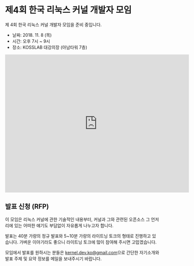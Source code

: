 # 제4회 한국 리눅스 커널 개발자 모임

제 4회 한국 리눅스 커널 개발자 모임을 준비 중입니다.

* 날짜: 2018. 11. 8 (목)
* 시간: 오후 7시 ~ 9시
* 장소: KOSSLAB 대강의장 (아남타워 7층)

<iframe src="https://www.google.com/maps/embed?pb=!1m18!1m12!1m3!1d3165.1779726297837!2d127.04265596559094!3d37.503720385480136!2m3!1f0!2f0!3f0!3m2!1i1024!2i768!4f13.1!3m3!1m2!1s0x357ca40672196aaf%3A0x34143cae43184216!2z7JWE64Ko7YOA7JuM6rSA66asKOyjvCk!5e0!3m2!1sen!2skr!4v1537231045695" width="600" height="450" frameborder="0" style="border:0" allowfullscreen></iframe>

## 발표 신청 (RFP)
이 모임은 리눅스 커널에 관한 기술적인 내용부터,
커널과 그와 관련된 오픈소스 그 언저리에 있는 어떠한 얘기도
부담없이 자유롭게 나누고자 합니다.

발표는 40분 가량의 정규 발표와 5~10분 가량의 라이트닝 토크의
형태로 진행하고 있습니다. 가벼운 이야기라도 좋으니
라이트닝 토크에 많이 참여해 주시면 고맙겠습니다.

모임에서 발표를 원하시는 분들은 [kernel.dev.ko@gmail.com](mailto:kernel.dev.ko@gmail.com)으로
간단한 자기소개와 발표 주제 및 요약 정보를 메일을 보내주시기 바랍니다.

